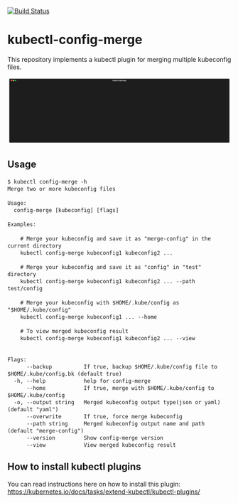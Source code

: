 [![Build Status](https://travis-ci.org/kubedev/kubectl-config-merge.svg?branch=master)](https://travis-ci.org/kubedev/kubectl-config-merge)

# kubectl-config-merge
This repository implements a kubectl plugin for merging multiple kubeconfig files.

![Screenshot](./screenshots/config-merge.gif)

## Usage
```
$ kubectl config-merge -h
Merge two or more kubeconfig files

Usage:
  config-merge [kubeconfig] [flags]

Examples:

	# Merge your kubeconfig and save it as "merge-config" in the current directory
	kubectl config-merge kubeconfig1 kubeconfig2 ...

	# Merge your kubeconfig and save it as "config" in "test" directory
	kubectl config-merge kubeconfig1 kubeconfig2 ... --path test/config

	# Merge your kubeconfig with $HOME/.kube/config as "$HOME/.kube/config"
	kubectl config-merge kubeconfig1 ... --home

	# To view merged kubeconfig result
	kubectl config-merge kubeconfig1 kubeconfig2 ... --view


Flags:
      --backup          If true, backup $HOME/.kube/config file to $HOME/.kube/config.bk (default true)
  -h, --help            help for config-merge
      --home            If true, merge with $HOME/.kube/config to $HOME/.kube/config
  -o, --output string   Merged kubeconfig output type(json or yaml) (default "yaml")
      --overwrite       If true, force merge kubeconfig
      --path string     Merged kubeconfig output name and path (default "merge-config")
      --version         Show config-merge version
      --view            View merged kubeconfig result
```

## How to install kubectl plugins
You can read instructions here on how to install this plugin: https://kubernetes.io/docs/tasks/extend-kubectl/kubectl-plugins/
